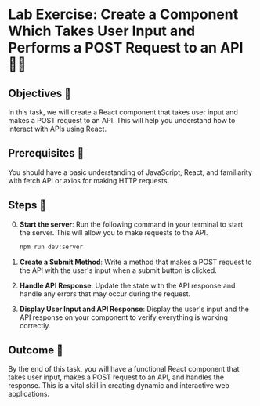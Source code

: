 # Lab Exercise: Create a Component Which Takes User Input and Performs a POST Request to an API 📝🌐

## Objectives 🎯
In this task, we will create a React component that takes user input and makes a POST request to an API. This will help you understand how to interact with APIs using React.

## Prerequisites 🧐
You should have a basic understanding of JavaScript, React, and familiarity with fetch API or axios for making HTTP requests.

## Steps 🚀

0. **Start the server**: Run the following command in your terminal to start the server. This will allow you to make requests to the API.

   ```bash
   npm run dev:server
   ```

1. **Create a Submit Method**: Write a method that makes a POST request to the API with the user's input when a submit button is clicked.

2. **Handle API Response**: Update the state with the API response and handle any errors that may occur during the request.

3. **Display User Input and API Response**: Display the user's input and the API response on your component to verify everything is working correctly.

## Outcome 🏁
By the end of this task, you will have a functional React component that takes user input, makes a POST request to an API, and handles the response. This is a vital skill in creating dynamic and interactive web applications.
